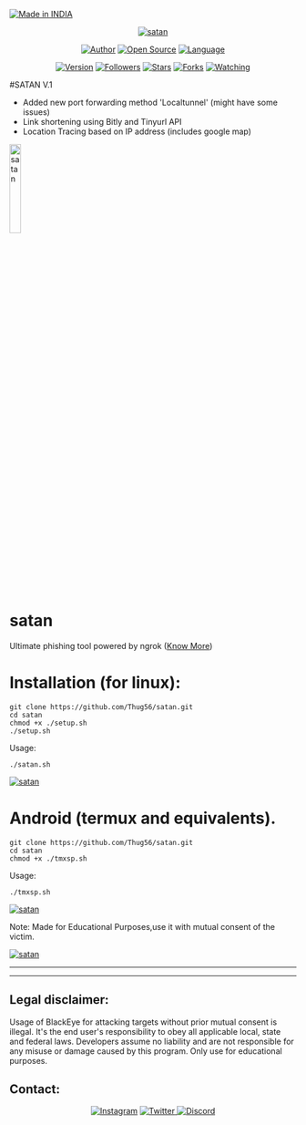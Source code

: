 
  

<p align="left">
<a href="#"><img title="Made in INDIA" src="https://img.shields.io/badge/MADE%20IN-INDIA-green?colorA=%23ff9933&colorB=%23017e40&style=for-the-badge"></a>
</p>
<p align="center">
<a href="#"><img title="satan" src="https://i.imgur.com/5N5Kdjw.png"></a>
</p>
<p align="center">
<a href="https://github.com/Thug56"><img title="Author" src="https://img.shields.io/badge/Author-Thug56-red.svg?style=for-the-badge&logo=github"></a>
<a href="#"><img title="Open Source" src="https://img.shields.io/badge/Open%20Source-%E2%9D%A4-green?style=for-the-badge"></a>
<a href="#"><img title="Language" src="https://img.shields.io/badge/Shell-555555?style=for-the-badge&logo=shell&logoColor=white"></a>
</p>
<p align="center">
<a href="#"><img title="Version" src="https://img.shields.io/badge/Version-2.5-green.svg?style=flat-square"></a>
<a href="https://github.com/Thug56/followers"><img title="Followers" src="https://img.shields.io/github/followers/Thug56?color=blue&style=flat-square"></a>
<a href="https://github.com/Thug56/satan/stargazers/"><img title="Stars" src="https://img.shields.io/github/stars/Thug56/satan?color=red&style=flat-square"></a>
<a href="https://github.com/Thug56/satan/network/members"><img title="Forks" src="https://img.shields.io/github/forks/Thug56/satan?color=red&style=flat-square"></a>
<a href="https://github.com/Thug56/satan/watchers"><img title="Watching" src="https://img.shields.io/github/watchers/Thug56/satan?label=Watchers&color=blue&style=flat-square"></a>
</p>












#SATAN V.1
<ul type='disc'> <li>Added new port forwarding method 'Localtunnel' (might have some issues)
<li>Link shortening using Bitly and Tinyurl API
<li>Location Tracing based on IP address (includes google map)


</ul>
 <a href="#"><img title="satan" width= "20%" src="https://i.imgur.com/5N5Kdjw.png"></a>


# satan

Ultimate phishing tool powered by ngrok (<a href='https://Thug56.github.io/satan'>Know More</a>)

# Installation (for linux):
```
git clone https://github.com/Thug56/satan.git
cd satan
chmod +x ./setup.sh
./setup.sh
```
Usage:

```./satan.sh```
<p><a href="https://i.imgur.com/irdzUjd.png"><img title="satan" src="https://i.imgur.com/irdzUjd.png"></a>
</p>

# Android (termux and equivalents).
```
git clone https://github.com/Thug56/satan.git
cd satan
chmod +x ./tmxsp.sh
```
Usage:

```./tmxsp.sh```
<p><a href="#"><img title="satan" src="https://i.imgur.com/YuAb55M.jpg"></a>
</p>
Note: Made for Educational Purposes,use it with mutual consent of the victim.
<p><a href="https://i.imgur.com/TJFmaGq.png"><img title="satan" src="https://i.imgur.com/TJFmaGq.png"></a>
</p>

 

-----------------------------------------------------------------------------------------------------------------------------

-----------------------------------------------------------------------------------------------------------------------------


## Legal disclaimer:

Usage of BlackEye for attacking targets without prior mutual consent is illegal. It's the end user's responsibility to obey all applicable local, state and federal laws. Developers assume no liability and are not responsible for any misuse or damage caused by this program. Only use for educational purposes.


## Contact:
<p align="center">
    <a href="https://www.instagram.com/Thug56/">
    <img alt="Instagram" src="https://img.shields.io/badge/Instagram%20-%23000000.svg?&style=for-the-badge&logo=Instagram&logoColor=white"/></a>
    <a href="https://twitter.com/Ankitraj7079">
    <img alt="Twitter" src="https://img.shields.io/badge/Twitter%20-%231DA1F2.svg?&style=for-the-badge&logo=Twitter&logoColor=white"</a>
    <a href="https://discord.com/channels/@me/798505744843538432">
    <img alt="Discord" src="https://img.shields.io/badge/Discord%20-%237289DA.svg?&style=for-the-badge&logo=discord&logoColor=white"/></a>
</p>
